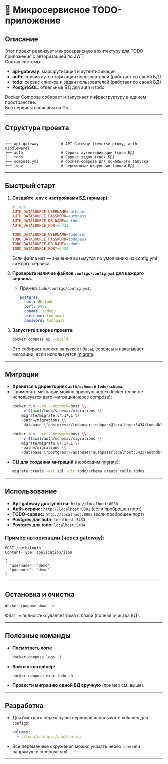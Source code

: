 # 📝 Микросервисное TODO-приложение

## Описание

Этот проект реализует микросервисную архитектуру для TODO-приложения с авторизацией по JWT.  
Состав системы:
- **api-gateway**: маршрутизация и аутентификация
- **auth**: сервис аутентификации пользователей (работает со своей БД)
- **todo**: сервис списков и задач пользователей (работает со своей БД)
- **PostgreSQL**: отдельные БД для auth и todo

Docker Compose собирает и запускает инфраструктуру в едином пространстве.  
Все сервисы написаны на Go.

---

## Структура проекта

```
.
├── api-gateway          # API Gateway (reverse proxy, auth middleware)
├── auth                 # Сервис аутентификации (своя БД)
├── todo                 # Сервис задач (своя БД)
├── compose.yml          # docker-compose для локального запуска
└── .env                 # переменные окружения (опции БД)
```

---

## Быстрый старт

1. **Создайте .env с настройками БД (пример):**
    ```ini
    # .env
    AUTH_DATASOURCE_USERNAME=authuser
    AUTH_DATASOURCE_PASSWORD=authpass
    AUTH_DATASOURCE_DB_NAME=authdb
    AUTH_DATASOURCE_PORT=5433

    TODO_DATASOURCE_USERNAME=todouser
    TODO_DATASOURCE_PASSWORD=todopass
    TODO_DATASOURCE_DB_NAME=tododb
    TODO_DATASOURCE_PORT=5434
    ```
    Если файла нет — значения возьмутся по умолчанию из config.yml каждого сервиса.

2. **Проверьте наличие файлов `configs/config.yml` для каждого сервиса.**
    - Пример `todo/configs/config.yml`:
        ```yaml
        postgres:
          host: db_todo
          port: 5432
          dbname: tododb
          username: todouser
          password: todopass
        ```

3. **Запустите в корне проекта:**
    ```bash
    docker compose up --build
    ```
    Это собирает проект, запускает базы, сервисы и накатывает миграции, если используется [migrate](https://github.com/golang-migrate/migrate).

---

## Миграции

- **Хранятся в директориях `auth/schema` и `todo/schema`.**
- Применять миграции можно вручную через docker (если не используется авто-миграция через compose):
    ```bash
    docker run --rm --network=host \\
        -v $(pwd)/todo/schema:/migrations \\
        migrate/migrate:v4.17.1 \\
        -path=/migrations \\
        -database \"postgres://todouser:todopass@localhost:5434/tododb?sslmode=disable\" up

    docker run --rm --network=host \\
        -v $(pwd)/auth/schema:/migrations \\
        migrate/migrate:v4.17.1 \\
        -path=/migrations \\
        -database \"postgres://authuser:authpass@localhost:5433/authdb?sslmode=disable\" up
    ```
- **CLI для создания миграций** (необходим [migrate](https://github.com/golang-migrate/migrate#usage)):
    ```bash
    migrate create -ext sql -dir todo/schema create_table_todos
    ```

---

## Использование

- **Api-gateway доступен на:** `http://localhost:8080`
- **Auth-сервис:**        `http://localhost:8081` (если проброшен порт)
- **TODO-сервис:**        `http://localhost:8082` (если проброшен порт)
- **Postgres для auth:**  `localhost:5433`
- **Postgres для todo:**  `localhost:5434`

### Пример авторизации (через gateway):

```http
POST /auth/login
Content-Type: application/json

{
  "username": "demo",
  "password": "demo"
}
```

---

## Остановка и очистка

```bash
docker compose down -v
```
Флаг `-v` полностью удаляет тома с базой (полная очистка БД).

---

## Полезные команды

- **Посмотреть логи:**
    ```bash
    docker compose logs -f
    ```

- **Войти в контейнер:**
    ```bash
    docker compose exec todo sh
    ```

- **Провести миграцию одной БД вручную** (пример см. выше).

---

## Разработка

- Для быстрого перезапуска сервисов используйте volumes для `configs`:
    ```yaml
    volumes:
      - ./todo/configs:/app/configs
    ```
- Все переменные окружения можно указать через `.env` или напрямую в compose.yml

---
